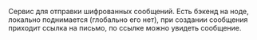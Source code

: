 Сервис для отправки шифрованных сообщений. 
Есть бэкенд на ноде, локально поднимается (глобально его нет), при создании сообщения приходит ссылка на письмо, по ссылке можно увидеть сообщение. 
